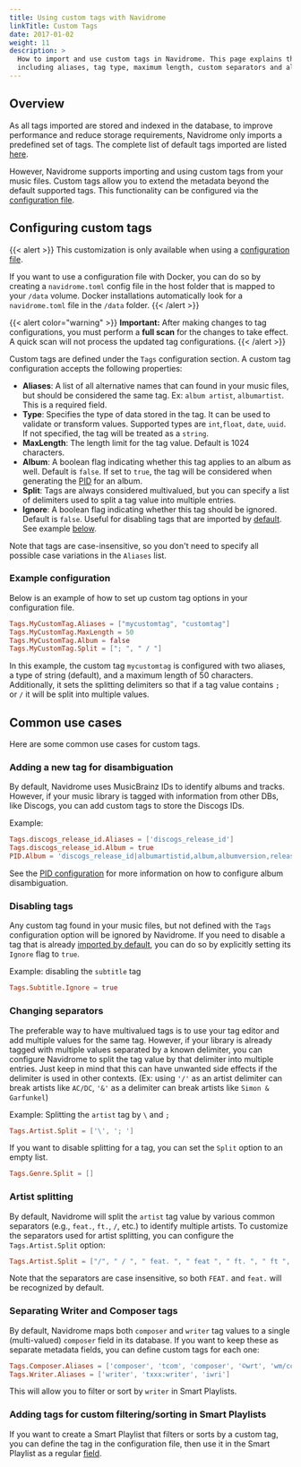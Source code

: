 ```yaml
---
title: Using custom tags with Navidrome
linkTitle: Custom Tags
date: 2017-01-02
weight: 11
description: >
  How to import and use custom tags in Navidrome. This page explains the available options to configure custom tags,
  including aliases, tag type, maximum length, custom separators and album-level settings.
---
```


## Overview

As all tags imported are stored and indexed in the database, to improve performance and reduce storage requirements, 
Navidrome only imports a predefined set of tags. The complete list of default tags imported are listed 
[here][mappings].

However, Navidrome supports importing and using custom tags from your music files. Custom tags allow you to extend the 
metadata beyond the default supported tags. This functionality can be configured via the [configuration file][config].

## Configuring custom tags

{{< alert >}}
This customization is only available when using a [configuration file](/docs/usage/configuration-options).

If you want to use a configuration file with Docker, you can do so by creating a `navidrome.toml` config file in the
host folder that is mapped to your `/data` volume. Docker installations automatically look for a `navidrome.toml` file in the `/data` folder.
{{< /alert >}}

{{< alert color="warning" >}}
**Important:** After making changes to tag configurations, you must perform a **full scan** for the changes to take effect.
A quick scan will not process the updated tag configurations.
{{< /alert >}}

Custom tags are defined under the `Tags` configuration section. A custom tag configuration accepts the following properties:

- **Aliases**: A list of all alternative names that can found in your music files, but should be considered the same tag. 
  Ex: `album artist`, `albumartist`. This is a required field.
- **Type**: Specifies the type of data stored in the tag. It can be used to validate or transform values. 
  Supported types are `int`,`float`, `date`, `uuid`. If not specified, the tag will be treated as a `string`.
- **MaxLength**: The length limit for the tag value. Default is 1024 characters.
- **Album**: A boolean flag indicating whether this tag applies to an album as well. Default is `false`. 
  If set to `true`, the tag will be considered when generating the [PID][pid] for an album.
- **Split**: Tags are always considered multivalued, but you can specify a list of delimiters used to split a tag value 
   into multiple entries.  
- **Ignore**: A boolean flag indicating whether this tag should be ignored. Default is `false`. Useful for disabling tags
  that are imported by [default][mappings]. See example [below](#disabling-tags).

Note that tags are case-insensitive, so you don't need to specify all possible case variations in the `Aliases` list.

### Example configuration
Below is an example of how to set up custom tag options in your configuration file.
```toml
Tags.MyCustomTag.Aliases = ["mycustomtag", "customtag"]
Tags.MyCustomTag.MaxLength = 50
Tags.MyCustomTag.Album = false
Tags.MyCustomTag.Split = ["; ", " / "]
```

In this example, the custom tag `mycustomtag` is configured with two aliases, a type of string (default), and a maximum 
length of 50 characters. Additionally, it sets the splitting delimiters so that if a tag value contains `; ` or ` / ` 
it will be split into multiple values.

## Common use cases

Here are some common use cases for custom tags.

### Adding a new tag for disambiguation
By default, Navidrome uses MusicBrainz IDs to identify albums and tracks. However, if your music library is tagged with 
information from other DBs, like Discogs, you can add custom tags to store the Discogs IDs.

Example:
```toml
Tags.discogs_release_id.Aliases = ['discogs_release_id']
Tags.discogs_release_id.Album = true
PID.Album = 'discogs_release_id|albumartistid,album,albumversion,releasedate'
```

See the [PID configuration][pid] for more information on how to configure album disambiguation.

### Disabling tags
Any custom tag found in your music files, but not defined with the `Tags` configuration option will be ignored by 
Navidrome. If you need to disable a tag that is already [imported by default][mappings], you can do so by explicitly
setting its `Ignore` flag to `true`.

Example: disabling the `subtitle` tag 
```toml
Tags.Subtitle.Ignore = true
```

### Changing separators
The preferable way to have multivalued tags is to use your tag editor and add multiple values for the same tag.
However, if your library is already tagged with multiple values separated by a known delimiter, you can configure
Navidrome to split the tag value by that delimiter into multiple entries. Just keep in mind that this can have unwanted
side effects if the delimiter is used in other contexts. (Ex: using `'/'` as an artist delimiter can break artists like 
`AC/DC`, `'&'` as a delimiter can break artists like `Simon & Garfunkel`)

Example: Splitting the `artist` tag by `\` and `; `
```toml
Tags.Artist.Split = ['\', '; ']
```

If you want to disable splitting for a tag, you can set the `Split` option to an empty list.
```toml
Tags.Genre.Split = []
```

### Artist splitting
By default, Navidrome will split the `artist` tag value by various common separators (e.g., `feat.`, `ft.`, `/`, etc.) 
to identify multiple artists. To customize the separators used for artist splitting, you can configure the 
`Tags.Artist.Split` option:

```toml
Tags.Artist.Split = ["/", " / ", " feat. ", " feat ", " ft. ", " ft ", "; "]
```

Note that the separators are case insensitive, so both `FEAT.` and `feat.` will be recognized by default.

### Separating Writer and Composer tags
By default, Navidrome maps both `composer` and `writer` tag values to a single (multi-valued) `composer` field in its 
database. If you want to keep these as separate metadata fields, you can define custom tags for each one:
```toml
Tags.Composer.Aliases = ['composer', 'tcom', 'composer', '©wrt', 'wm/composer', 'imus']
Tags.Writer.Aliases = ['writer', 'txxx:writer', 'iwri']
```

This will allow you to filter or sort by `writer` in Smart Playlists.

### Adding tags for custom filtering/sorting in Smart Playlists
If you want to create a Smart Playlist that filters or sorts by a custom tag, you can define the tag in the
configuration file, then use it in the Smart Playlist as a regular 
[field](/docs/usage/smartplaylists/#additional-resources).


[config]: /docs/usage/configuration-options
[mappings]: https://github.com/navidrome/navidrome/blob/master/resources/mappings.yaml
[pid]: /docs/usage/pids

